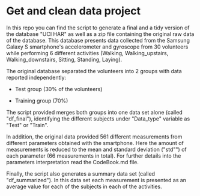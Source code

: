 # Get and clean data project

In this repo you can find the script to generate a final and a tidy version of 
the database "UCI HAR" as well as a zip file containing the original raw data of
the database. This database presents data collected from the Samsung Galaxy S 
smartphone's accelerometer and gyroscope from 30 volunteers while performing 6 
different activities (Walking, Walking_upstairs, Walking_downstairs, Sitting, 
Standing, Laying). 

The original database separated the volunteers into 2 groups with data reported
independently: 

- Test group (30% of the volunteers)

- Training group (70%)

The script provided merges both groups into one data set alone (called "df_final"), 
identifying the different subjects under "Data_type" variable as "Test" or "Train".

In addition, the original data provided 561 different measurements from different 
parameters obtained with the smartphone. Here the amount of measurements is 
reduced to the mean and standard deviation ("std"") of each parameter (66 
measurements in total). For further details into the parameters interpretation 
read the CodeBook.md file.

Finally, the script also generates a summary data set (called "df_summarized"). 
In this data set each measurement is presented as an average value for each of 
the subjects in each of the activities.